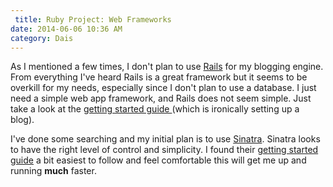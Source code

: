 ```yaml
---
 title: Ruby Project: Web Frameworks
date: 2014-06-06 10:36 AM
category: Dais
---
```


As I mentioned a few times, I don't plan to use [Rails](http://rubyonrails.org) for my blogging engine. From everything I've heard Rails is a great framework but it seems to be overkill for my needs, especially since I don't plan to use a database. I just need a simple web app framework, and Rails does not seem simple. Just take a look at the [getting started guide ](http://guides.rubyonrails.org/getting_started.html)(which is ironically setting up a blog).

I've done some searching and my initial plan is to use [Sinatra](http://www.sinatrarb.com). Sinatra looks to have the right level of control and simplicity. I found their [getting started guide](http://www.sinatrarb.com/intro.html) a bit easiest to follow and feel comfortable this will get me up and running **much** faster.